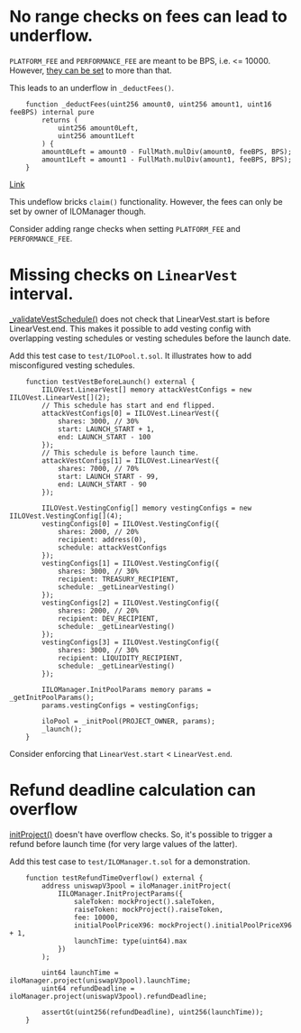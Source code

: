 # No range checks on fees can lead to underflow.

`PLATFORM_FEE` and `PERFORMANCE_FEE` are meant to be BPS, i.e. <= 10000. However, [they can be set](https://github.com/code-423n4/2024-06-vultisig/blob/cb72b1e9053c02a58d874ff376359a83dc3f0742/src/ILOManager.sol#L149-L157) to more than that. 

This leads to an underflow in `_deductFees()`.

```
    function _deductFees(uint256 amount0, uint256 amount1, uint16 feeBPS) internal pure 
        returns (
            uint256 amount0Left, 
            uint256 amount1Left
        ) {
        amount0Left = amount0 - FullMath.mulDiv(amount0, feeBPS, BPS);
        amount1Left = amount1 - FullMath.mulDiv(amount1, feeBPS, BPS);
    }
```
[Link](https://github.com/code-423n4/2024-06-vultisig/blob/cb72b1e9053c02a58d874ff376359a83dc3f0742/src/ILOPool.sol#L438-L445)

This undeflow bricks `claim()` functionality. However, the fees can only be set by owner of ILOManager though.

Consider adding range checks when setting `PLATFORM_FEE` and `PERFORMANCE_FEE`.

# Missing checks on `LinearVest` interval.


[_validateVestSchedule()](https://github.com/code-423n4/2024-06-vultisig/blob/cb72b1e9053c02a58d874ff376359a83dc3f0742/src/base/ILOVest.sol#L35) does not check that LinearVest.start is before LinearVest.end. This makes it possible to add vesting config with overlapping vesting schedules or vesting schedules before the launch date. 

Add this test case to `test/ILOPool.t.sol`. It illustrates how to add misconfigured vesting schedules.

```
    function testVestBeforeLaunch() external {
        IILOVest.LinearVest[] memory attackVestConfigs = new IILOVest.LinearVest[](2);
        // This schedule has start and end flipped.
        attackVestConfigs[0] = IILOVest.LinearVest({
            shares: 3000, // 30%
            start: LAUNCH_START + 1,
            end: LAUNCH_START - 100
        });
        // This schedule is before launch time.
        attackVestConfigs[1] = IILOVest.LinearVest({
            shares: 7000, // 70%
            start: LAUNCH_START - 99,
            end: LAUNCH_START - 90
        });

        IILOVest.VestingConfig[] memory vestingConfigs = new IILOVest.VestingConfig[](4);
        vestingConfigs[0] = IILOVest.VestingConfig({
            shares: 2000, // 20%
            recipient: address(0),
            schedule: attackVestConfigs
        });
        vestingConfigs[1] = IILOVest.VestingConfig({
            shares: 3000, // 30%
            recipient: TREASURY_RECIPIENT,
            schedule: _getLinearVesting()
        });
        vestingConfigs[2] = IILOVest.VestingConfig({
            shares: 2000, // 20%
            recipient: DEV_RECIPIENT,
            schedule: _getLinearVesting()
        });
        vestingConfigs[3] = IILOVest.VestingConfig({
            shares: 3000, // 30%
            recipient: LIQUIDITY_RECIPIENT,
            schedule: _getLinearVesting()
        });

        IILOManager.InitPoolParams memory params = _getInitPoolParams();
        params.vestingConfigs = vestingConfigs;

        iloPool = _initPool(PROJECT_OWNER, params);
        _launch();
    }
```

Consider enforcing that `LinearVest.start` < `LinearVest.end`.

# Refund deadline calculation can overflow

[initProject()](https://github.com/code-423n4/2024-06-vultisig/blob/cb72b1e9053c02a58d874ff376359a83dc3f0742/src/ILOManager.sol#L58) doesn't have overflow checks. So, it's possible to trigger a refund before launch time (for very large values of the latter).

Add this test case to `test/ILOManager.t.sol` for a demonstration.

```
    function testRefundTimeOverflow() external {
        address uniswapV3pool = iloManager.initProject(
            IILOManager.InitProjectParams({
                saleToken: mockProject().saleToken,
                raiseToken: mockProject().raiseToken,
                fee: 10000,
                initialPoolPriceX96: mockProject().initialPoolPriceX96 + 1,
                launchTime: type(uint64).max
            })
        );

        uint64 launchTime = iloManager.project(uniswapV3pool).launchTime;
        uint64 refundDeadline = iloManager.project(uniswapV3pool).refundDeadline;

        assertGt(uint256(refundDeadline), uint256(launchTime));
    }
```